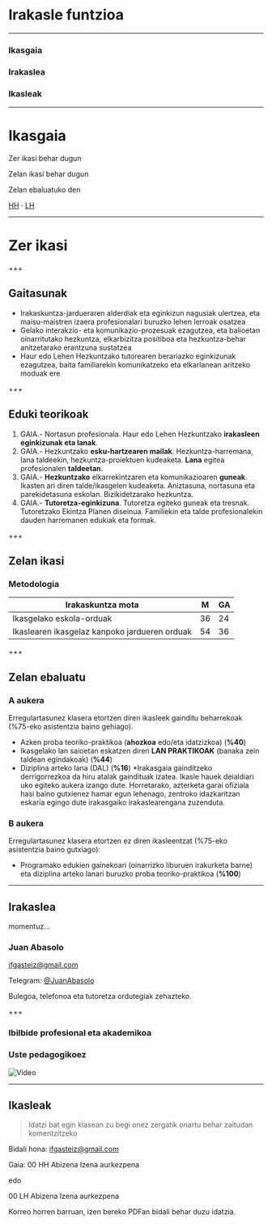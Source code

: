 
# Irakasle funtzioa

---

### Ikasgaia

### Irakaslea

### Ikasleak

---

# Ikasgaia

Zer ikasi behar dugun

Zelan ikasi behar dugun

Zelan ebaluatuko den

[HH](http://www.ehu.eus/eu/web/hezkuntza-eta-kirol-fakultatea/irakasle-funtzioa-hh?p_p_id=upvehuapp_WAR_upvehuappportlet&p_p_state=normal&p_p_mode=view&p_p_col_id=column-2&p_p_col_pos=0&p_p_col_count=1&p_p_lifecycle=1&_upvehuapp_WAR_upvehuappportlet_action=redirectAction&reu=/pls/entrada/plew0040.htm_asignatura_next?p_sesion=&p_cod_idioma=EUS&p_en_portal=S&p_cod_centro=154&p_cod_plan=GINFAN10&p_anyoAcad=act&p_pestanya=&p_menu=principal&p_cod_asig=25883&p_ciclo=X&p_curso=1&p_dpto=&p_vengo_de=&p_centro_ori=154&p_plan_ori=GINFAN10) · [LH](http://www.ehu.eus/eu/web/hezkuntza-eta-kirol-fakultatea/irakasle-funtzioa-lh3?p_p_id=upvehuapp_WAR_upvehuappportlet&p_p_state=normal&p_p_mode=view&p_p_col_id=column-2&p_p_col_pos=0&p_p_col_count=1&p_p_lifecycle=1&_upvehuapp_WAR_upvehuappportlet_action=redirectAction&reu=/pls/entrada/plew0040.htm_asignatura_next?p_sesion=&p_cod_idioma=EUS&p_en_portal=S&p_cod_centro=154&p_cod_plan=GPRIMA11&p_anyoAcad=act&p_pestanya=&p_menu=guia&p_cod_asig=25883&p_ciclo=X&p_curso=1&p_dpto=&p_vengo_de=&p_centro_ori=154&p_plan_ori=GPRIMA11)

---

# Zer ikasi

+++

## Gaitasunak

* Irakaskuntza-jardueraren alderdiak eta eginkizun nagusiak ulertzea, eta maisu-maistren izaera profesionalari buruzko lehen lerroak osatzea
* Gelako interakzio- eta komunikazio-prozesuak ezagutzea, eta balioetan oinarritutako hezkuntza, elkarbizitza positiboa eta hezkuntza-behar anitzetarako erantzuna sustatzea
* Haur edo Lehen Hezkuntzako tutorearen berariazko eginkizunak ezagutzea, baita  familiarekin komunikatzeko eta elkarlanean aritzeko moduak ere

+++

## Eduki teorikoak

1. GAIA.- Nortasun profesionala. Haur edo Lehen Hezkuntzako **irakasleen eginkizunak eta lanak**.
2. GAIA.- Hezkuntzako **esku-hartzearen mailak**. Hezkuntza-harremana, lana taldeekin, hezkuntza-proiektuen kudeaketa. **Lana** egitea profesionalen **taldeetan**. 
3. GAIA.- **Hezkuntzako** elkarrekintzaren eta komunikazioaren **guneak**. Ikasten ari diren talde/ikasgelen kudeaketa. Aniztasuna, nortasuna eta parekidetasuna eskolan. Bizikidetzarako hezkuntza.
4. GAIA.- **Tutoretza-eginkizuna**. Tutoretza egiteko guneak eta tresnak. Tutoretzako Ekintza Planen diseinua. Familiekin eta talde profesionalekin dauden harremanen edukiak eta formak.

+++

## Zelan ikasi

### Metodologia

| Irakaskuntza mota                        | M    | GA   |
| ---------------------------------------- | ---- | ---- |
| Ikasgelako eskola-orduak                 | 36   | 24   |
| Ikaslearen ikasgelaz kanpoko jardueren orduak | 54   | 36   |

+++

## Zelan ebaluatu

### A aukera

Erregulartasunez klasera etortzen diren ikasleek gainditu beharrekoak (%75-eko asistentzia baino gehiago).

- Azken proba teoriko-praktikoa (**ahozkoa** edo/eta idatzizkoa) (**%40**)
- Ikasgelako lan saioetan eskatzen diren **LAN PRAKTIKOAK** (banaka zein taldean egindakoak) (**%44**)
- Diziplina arteko lana (DAL)  (**%16**)
  *Irakasgaia gainditzeko derrigorrezkoa da hiru atalak gaindituak izatea. Ikasle  hauek deialdiari uko egiteko aukera izango dute. Horretarako, azterketa  garai ofiziala hasi baino gutxienez hamar egun lehenago, zentroko idazkaritzan eskaria egingo dute irakasgaiko irakaslearengana zuzenduta.

### B aukera

Erregulartasunez klasera etortzen ez diren ikasleentzat (%75-eko asistentzia baino gutxiago):

- Programako edukien gainekoari (oinarrizko liburuen irakurketa barne) eta diziplina arteko lanari buruzko proba teoriko-praktikoa (**%100**)

---

## Irakaslea

momentuz...

### Juan Abasolo

ifgasteiz@gmail.com

Telegram: [@JuanAbasolo](http://t.me/JuanAbasolo)

Bulegoa, telefonoa eta tutoretza ordutegiak zehazteko.

+++

### Ibilbide profesional eta akademikoa

### Uste pedagogikoez

![Video](https://www.youtube.com/embed/B4j6ZyQQE6o)

---

## Ikasleak

> Idatzi bat egin klasean zu begi onez zergatik onartu behar zaitudan komentzitzeko

Bidali hona: ifgasteiz@gmail.com

Gaia: 00 HH Abizena Izena aurkezpena

edo

00 LH Abizena Izena aurkezpena

Korreo horren barruan, izen bereko PDFan bidali behar duzu idatzia.

